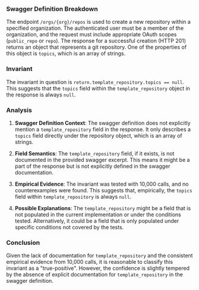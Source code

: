 ### Swagger Definition Breakdown

The endpoint `/orgs/{org}/repos` is used to create a new repository within a specified organization. The authenticated user must be a member of the organization, and the request must include appropriate OAuth scopes (`public_repo` or `repo`). The response for a successful creation (HTTP 201) returns an object that represents a git repository. One of the properties of this object is `topics`, which is an array of strings.

### Invariant

The invariant in question is `return.template_repository.topics == null`. This suggests that the `topics` field within the `template_repository` object in the response is always `null`.

### Analysis

1. **Swagger Definition Context**: The swagger definition does not explicitly mention a `template_repository` field in the response. It only describes a `topics` field directly under the repository object, which is an array of strings.

2. **Field Semantics**: The `template_repository` field, if it exists, is not documented in the provided swagger excerpt. This means it might be a part of the response but is not explicitly defined in the swagger documentation.

3. **Empirical Evidence**: The invariant was tested with 10,000 calls, and no counterexamples were found. This suggests that, empirically, the `topics` field within `template_repository` is always `null`.

4. **Possible Explanations**: The `template_repository` might be a field that is not populated in the current implementation or under the conditions tested. Alternatively, it could be a field that is only populated under specific conditions not covered by the tests.

### Conclusion

Given the lack of documentation for `template_repository` and the consistent empirical evidence from 10,000 calls, it is reasonable to classify this invariant as a "true-positive". However, the confidence is slightly tempered by the absence of explicit documentation for `template_repository` in the swagger definition.
